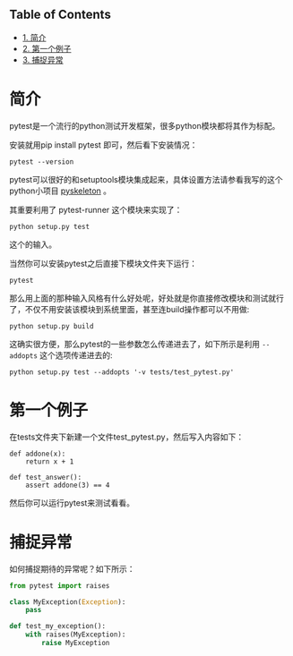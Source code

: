 <nav id="table-of-contents">
<h2>Table of Contents</h2>
<div id="text-table-of-contents">
<ul>
<li><a href="#orgheadline1">1. 简介</a></li>
<li><a href="#orgheadline2">2. 第一个例子</a></li>
<li><a href="#orgheadline3">3. 捕捉异常</a></li>
</ul>
</div>
</nav>


# 简介<a id="orgheadline1"></a>

pytest是一个流行的python测试开发框架，很多python模块都将其作为标配。

安装就用pip install pytest 即可，然后看下安装情况：

    pytest --version

pytest可以很好的和setuptools模块集成起来，具体设置方法请参看我写的这个python小项目 [pyskeleton](https://github.com/a358003542/pyskeleton) 。

其重要利用了 pytest-runner 这个模块来实现了：

    python setup.py test

这个的输入。

当然你可以安装pytest之后直接下模块文件夹下运行：

    pytest

那么用上面的那种输入风格有什么好处呢，好处就是你直接修改模块和测试就行了，不仅不用安装该模块到系统里面，甚至连build操作都可以不用做:

    python setup.py build

这确实很方便，那么pytest的一些参数怎么传递进去了，如下所示是利用 `--addopts` 这个选项传递进去的:

    python setup.py test --addopts '-v tests/test_pytest.py'

# 第一个例子<a id="orgheadline2"></a>

在tests文件夹下新建一个文件test\_pytest.py，然后写入内容如下：

    def addone(x):
        return x + 1
    
    def test_answer():
        assert addone(3) == 4

然后你可以运行pytest来测试看看。

# 捕捉异常<a id="orgheadline3"></a>

如何捕捉期待的异常呢？如下所示：

```python
from pytest import raises

class MyException(Exception):
    pass

def test_my_exception():
    with raises(MyException):
        raise MyException
```